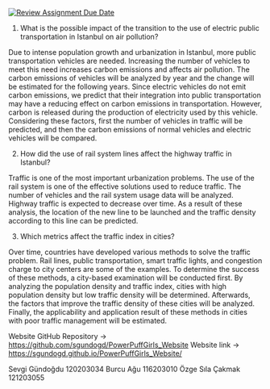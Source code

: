 [![Review Assignment Due Date](https://classroom.github.com/assets/deadline-readme-button-22041afd0340ce965d47ae6ef1cefeee28c7c493a6346c4f15d667ab976d596c.svg)](https://classroom.github.com/a/5i0xgF2j)


1.	What is the possible impact of the transition to the use of electric public transportation in Istanbul on air pollution?

Due to intense population growth and urbanization in Istanbul, more public transportation vehicles are needed. Increasing the number of vehicles to meet this need increases carbon emissions and affects air pollution. The carbon emissions of vehicles will be analyzed by year and the change will be estimated for the following years. Since electric vehicles do not emit carbon emissions, we predict that their integration into public transportation may have a reducing effect on carbon emissions in transportation. However, carbon is released during the production of electricity used by this vehicle. Considering these factors, first the number of vehicles in traffic will be predicted, and then the carbon emissions of normal vehicles and electric vehicles will be compared.

2.	How did the use of rail system lines affect the highway traffic in Istanbul?

Traffic is one of the most important urbanization problems. The use of the rail system is one of the effective solutions used to reduce traffic. The number of vehicles and the rail system usage data will be analyzed. Highway traffic is expected to decrease over time. As a result of these analysis, the location of the new line to be launched and the traffic density according to this line can be predicted.


3.	Which metrics affect the traffic index in cities? 

Over time, countries have developed various methods to solve the traffic problem. Rail lines, public transportation, smart traffic lights, and congestion charge to city centers are some of the examples. To determine the success of these methods, a city-based examination will be conducted first. By analyzing the population density and traffic index, cities with high population density but low traffic density will be determined. Afterwards, the factors that improve the traffic density of these cities will be analyzed. Finally, the applicability and application result of these methods in cities with poor traffic management will be estimated. 

Website GitHub Repository -> https://github.com/sgundogd/PowerPuffGirls_Website
Website link -> https://sgundogd.github.io/PowerPuffGirls_Website/

Sevgi Gündoğdu		120203034
Burcu Ağu			116203010
Özge Sıla Çakmak	121203055